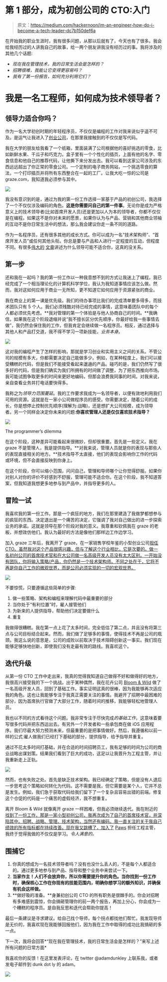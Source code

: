 # 第 1 部分，成为初创公司的 CTO:入门

> 原文：<https://medium.com/hackernoon/im-an-engineer-how-do-i-become-a-tech-leader-dc7b150def6a>

在开始我的职业生涯时，我有很多问题，从那以后就有了，今天也有了很多。我会给我经历过的人讲我自己的故事，给一两个朋友讲我没有经历过的事。我将涉及的其他几个话题:

*   *现在我在管理技术，我的日常生活会是怎样的？*
*   *招聘很难，我能让它变得更容易吗？*
*   *我有了第一份报告，如何充分利用它们？*

# 我是一名工程师，如何成为技术领导者？

## 领导力适合你吗？

作为一名大学初创时期的年轻程序员，不仅仅是编程的工作对我来说似乎遥不可及。是运气让我进入了[创业公司](https://hackernoon.com/tagged/startups)，在那里我接触到的不仅仅是写代码。

我在大学的朋友给我看了一个纸箱，里面装满了公司根据他的喜好挑选的零食，比如新鲜水果、干瓜子和巧克力。盒子里有一个个性化的插页，上面有他的名字、零食信息和他自己的推荐代码，让他撕下来分发出去。我可以看到这家公司涉及的东西远远超出了你正常的零食公司。一个定制的电子商务网站，一个挑选零食的算法，一个打印插页并将所有东西整合在一起的工厂。让我大吃一惊的公司是 graze.com，我知道我必须参与其中。

![](img/e6ce493f94edd5b04c00278cc95abd40.png)

我没有意识到的是，通过为我的第一份工作选择一家基于产品的初创公司，我选择了一个不仅仅涉及编码的角色。**这是你需要问自己的第一件事**。无论你是成为严格意义上的技术领导者(比如首席开发人员)还是更加以人为本的领导者，你都不仅仅是在编程。如果这不是你对未来的愿景，如果你认为与产品、营销和其他商业领袖的互动不是你日常生活中的想法，那么我会建议你走一条不同的道路。

作为一名程序员，还有很多其他的成长方式。你可以成为一名“技术架构师”、“首席开发人员”或任何其他头衔。你总是要与产品和人进行一定程度的互动，但程度不同。有很多[伟大的](https://www.softwarebyrob.com/2007/06/27/why-good-developers-are-promoted-into-unhappiness/) [文章](http://www.effectiveengineer.com/blog/secret-to-growing-software-engineering-career)讲述为什么领导可能不适合你，这真的没关系。

## 第一步

还和我在一起吗？我的第一份工作以一种我意想不到的方式让我迷上了编程。我已经完成了一个相当理论化的计算机科学学位，我认为我知道事情应该怎么做。然而，我对这如何应用于商业一无所知，更不知道它如何应用于资源紧张的商业。

我在商业上的第一课是优先级。我们的待办事项比我们的完成清单要多得多，而技术团队只有 5 个人。我们必须残酷对待已经完成的事情，这意味着团队中的每个人都必须优先考虑。**我对管理的第一个体验是与他人协商自己的时间。**我确信，如果我在这个阶段退缩并说“我不擅长区分优先顺序，你最好给我一些事情去做”，我仍然会保住我的工作，但我肯定会继续做一名程序员。相反，通过选择与其他人和产品打交道，我不得不学习一项新技能，*业务本身*。

![](img/2e0a2b970d70d9ff52dddca0150cdfb8.png)

这对我的编程产生了怎样的影响，那就是学习创业和实用主义之间的关系。不管公司的规模有多大，你都需要决定自己能做多少。例如，在某种程度上，我们可以接受糟糕的代码，但是我们不能接受看起来邋遢的产品。碰巧的是，我们仍然写了很多好的代码，但是我们确实为我们所拥有的时间做了调整，为了把东西推向市场。我可能试图争取更多的时间来更好地编码，但那会浪费我同事的时间。对我来说，亲自查看业务并打电话要快得多。

我称之为*领导力范围蔓延*。我的工作要求我成为一名领导者，以便有效地利用我们可用的资源。这就是在一家小公司做程序员的感受。你需要决定，随着公司的成长，你是想停止控制优先顺序(理解为:战略)，还是想扩大公司规模，成为领导者。另一个同样会决定你未来的问题:**你喜欢管理人还是仅仅喜欢技术指导？**

![](img/aca1b987fd785d69d4d20e753c1c4663.png)

The programmer’s dilemma

在这个阶段，这种差异可能看起来很微妙，但却很重要。首先是一些定义。我在 graze 不是管理人，我是提供指导。**对我来说，管理人员就是你的表现与那些人的表现直接相关的地方。**技术指导不太直接，他们的表现会影响你工作的代码或环境，但不会直接反映到你身上。

在这个阶段，你可以缩小范围，问问自己，管理和导师哪个让你觉得舒服。如果你对别人对你的评价不好感到不舒服，管理可能不适合你。在这个阶段，我不知道答案，但我知道我想更多地参与到产品中，并指导更多的人。

## 冒险一试

我喜欢我的第一份工作。那是一个疯狂的地方，我们在那里建造了我做梦都想参与的疯狂的东西。决定退出是一个痛苦的决定，它强调了我对自己做出的进一步探索业务的承诺。这就是领导在那个阶段对我的意义。我尊重和钦佩我在 graze 的老板，并想效仿他们。我认为最好的方法是像他们那样边工作边学习。

加入 graze 三年后，我离开了 graze，在一家销售学校年鉴的小型创业公司[担任 CTO。虽然我对这个产品很感兴趣，但与了解这个行业相比，它是次要的。做一名初创公司的首席技术官和在大公司做一名高级开发人员没有太大区别。一开始没有团队，你将输入策略/产品，你仍然是一个技术架构师。不同之处在于，它将不再是你自己工作的微观世界，而是公司必须实现的一切的宏观世界。](https://yearbook.com)

![](img/432132dda66dc19d9cc0424061580685.png)

不要惊慌，只要遵循这些简单的步骤:

1.  做一些策略、架构和编程来理解代码中最重要的部分
2.  当你处于“有利位置”时，雇人接管他们
3.  为新来的人提供指导，帮助他们决定要做什么
4.  重复

我做得很糟糕。我在第一点上花了太多时间，完全低估了第二点，并且没有将第三点与公司目标结合起来。然而，我们做了足够多的事情，使得技术不再是公司的瓶颈。我这么说的意思是，公司的成败以前取决于技术阻碍创新这一事实。我们现在能够足够快地创新，即使我们没有走最有效的路线。我喜欢这个。

## 迭代升级

从第一份 CTO 工作中走出来，我真的觉得我知道自己做得不好和做得好的地方，我很高兴接受我的下一个挑战。出于某种偶然，我在花卉公司 [Bloom & Wild](https://www.bloomandwild.com/) 做了一名高级开发人员，回到了基础工作。事实证明这真的很棒，因为我能够再次适应我的角色。这也让我能够专注于我真正需要关注的事情。我避开了招聘中最困难的部分，因为首席执行官做了大部分工作，随着时间的推移，我能够轻松地管理人员。

我也以不同的方式看待这个问题。我非常专注于尽快完成*的基础工作*，这意味着要写很多代码并把东西运出去。有另外一个开发者和一些承包商在做 iOS 应用程序。我们尽最大努力预测未来，但最重要的是把事情做好。然后，我遵循和以前一样的公式:雇人做我们已经打下基础的部分，提供指导，给予指导并重复。

通过不花太多时间打基础，并在合适的时间招聘员工，我有足够的时间为公司的商业战略出谋划策。结果我们看到了巨大的成功，这足以让我晋升为工程主管，并让我重新走上正轨。

![](img/7c011d5fb6e8b955ca7c66b53ef2b229.png)

然而，也有失败之处。首先是缺乏技术架构。我已经确定了策略，但是没有人退后一步思考这个策略如何转化为代码。这不需要是我，但它需要是某个人，它并不总是发生。例如，我们急于获取代码给我们留下了一个复杂且容易出错的前端。修复这个仓促的代码是一个痛苦的虚假经济，我不想重复。

离开 Bloom & Wild 就像离开 graze 一样困难，但我必须继续迭代。我在附近的[找到了一份工作，那是一家小型初创公司，我再次成为了自己的首席技术官，并深陷其中。招聘、战略、管理、技术架构，当然还有编码。我一直关注的关于我自己绩效的所有指标都在持续改善。现在我又跳槽了，加入了](https://near.st/) [Paws](http://paws.com) 担任工程主管，我终于觉得我做的不仅仅是学习。*令人满意的。*

## 围捕它

1.  你真的想成为一名技术领导者吗？没有也没什么丢人的，不是每个人都适合的。通过更多地参与到产品、指导和整个业务中来尝试一下。
2.  **当家作主！人们不会放弃你，所以你需要提升你的角色。当你找到一份工作时，确保核心工作在你现有的技能范围内，明确你想学习的额外知识，并确保有机会这样做。**
3.  **做好吸的准备。**身兼初创公司 CTO 的所有职务是很棘手的。你会对招聘有多难感到震惊，你会搞砸管理你的前一两个报告，再加上分心，你会成为一个糟糕的程序员。是自我反思和迭代会帮助你提高！

最后一条建议是寻求建议。给自己找个导师，每个拐点都找他们帮忙。我发现导师是无价的，我喜欢现在我能够回报他们，因为我在工作中取得的成功比我搞砸的多一点。

下一次，我将会回答*“现在我在管理技术，我的日常生活会是怎样的？”来写上述所有问题的日常方面*

我喜欢你的反馈！在这里发表评论，在 twitter @adamdunkley 上联系我，或者发电子邮件到 dunk dot ly 的 adam。

![](img/52311e0fbc5f875bdd32a418dca812b5.png)